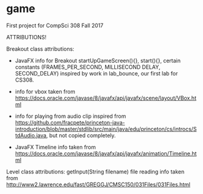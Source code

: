 game
====

First project for CompSci 308 Fall 2017

ATTRIBUTIONS!

Breakout class attributions: 

- JavaFX info for Breakout startUpGameScreen(){}, start(){}, certain constants (FRAMES_PER_SECOND, MILLISECOND DELAY, SECOND_DELAY)
inspired by work in lab_bounce, our first lab for CS308.

- info for vbox taken from https://docs.oracle.com/javase/8/javafx/api/javafx/scene/layout/VBox.html

- info for playing from audio clip inspired from https://github.com/fracpete/princeton-java-introduction/blob/master/stdlib/src/main/java/edu/princeton/cs/introcs/StdAudio.java, but not copied completely.

- JavaFX Timeline info taken from https://docs.oracle.com/javase/8/javafx/api/javafx/animation/Timeline.html

Level class attributions: getInput(String filename) file reading info taken from
http://www2.lawrence.edu/fast/GREGGJ/CMSC150/031Files/031Files.html